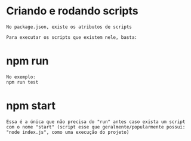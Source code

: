 # Criando e rodando scripts

    No package.json, existe os atributos de scripts

    Para executar os scripts que existem nele, basta:

# npm run <nome do script>

    No exemplo:
    npm run test


# npm start

    Essa é a única que não precisa do "run" antes caso exista um script com o nome "start" (script esse que geralmente/popularmente possui: "node index.js", como uma execução do projeto)